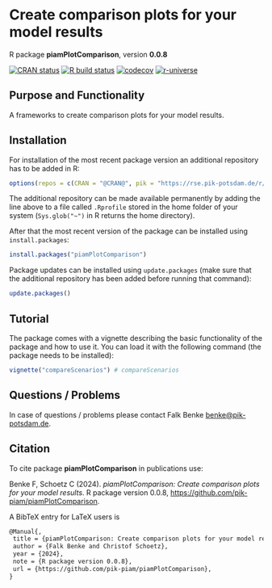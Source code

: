 # Create comparison plots for your model results

R package **piamPlotComparison**, version **0.0.8**

[![CRAN status](https://www.r-pkg.org/badges/version/piamPlotComparison)](https://cran.r-project.org/package=piamPlotComparison)  [![R build status](https://github.com/pik-piam/piamPlotComparison/workflows/check/badge.svg)](https://github.com/pik-piam/piamPlotComparison/actions) [![codecov](https://codecov.io/gh/pik-piam/piamPlotComparison/branch/master/graph/badge.svg)](https://app.codecov.io/gh/pik-piam/piamPlotComparison) [![r-universe](https://pik-piam.r-universe.dev/badges/piamPlotComparison)](https://pik-piam.r-universe.dev/builds)

## Purpose and Functionality

A frameworks to create comparison plots for your model results.


## Installation

For installation of the most recent package version an additional repository has to be added in R:

```r
options(repos = c(CRAN = "@CRAN@", pik = "https://rse.pik-potsdam.de/r/packages"))
```
The additional repository can be made available permanently by adding the line above to a file called `.Rprofile` stored in the home folder of your system (`Sys.glob("~")` in R returns the home directory).

After that the most recent version of the package can be installed using `install.packages`:

```r 
install.packages("piamPlotComparison")
```

Package updates can be installed using `update.packages` (make sure that the additional repository has been added before running that command):

```r 
update.packages()
```

## Tutorial

The package comes with a vignette describing the basic functionality of the package and how to use it. You can load it with the following command (the package needs to be installed):

```r
vignette("compareScenarios") # compareScenarios
```

## Questions / Problems

In case of questions / problems please contact Falk Benke <benke@pik-potsdam.de>.

## Citation

To cite package **piamPlotComparison** in publications use:

Benke F, Schoetz C (2024). _piamPlotComparison: Create comparison plots for your model results_. R package version 0.0.8, <https://github.com/pik-piam/piamPlotComparison>.

A BibTeX entry for LaTeX users is

 ```latex
@Manual{,
  title = {piamPlotComparison: Create comparison plots for your model results},
  author = {Falk Benke and Christof Schoetz},
  year = {2024},
  note = {R package version 0.0.8},
  url = {https://github.com/pik-piam/piamPlotComparison},
}
```

